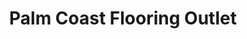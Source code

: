 ---
title: "Palm Coast Flooring Outlet"
url: /palm-coast/palm-coast-flooring-outlet/
shop: Möbel
---